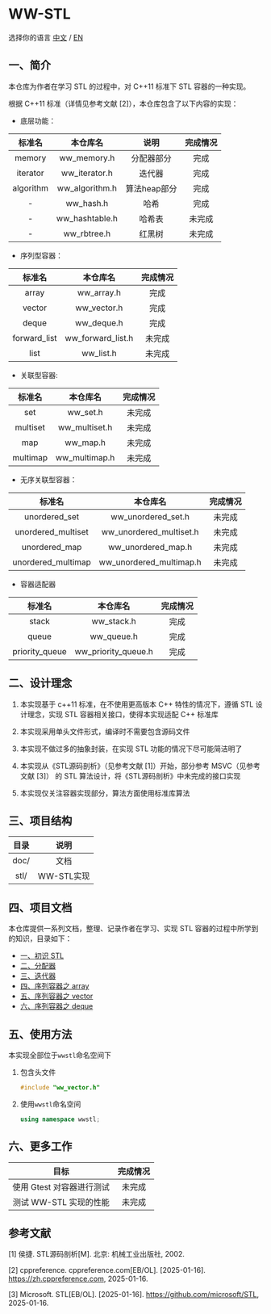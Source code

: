 # WW-STL

选择你的语言 [中文](.) / [EN](./doc/i18n/README_EN.md)

## 一、简介

本仓库为作者在学习 STL 的过程中，对 C++11 标准下 STL 容器的一种实现。

根据 C++11 标准（详情见参考文献 [2]），本仓库包含了以下内容的实现：

+ 底层功能：

| 标准名 | 本仓库名 | 说明 | 完成情况 |
| :---: | :---: | :---: | :---: |
| memory | ww_memory.h | 分配器部分 | 完成 |
| iterator | ww_iterator.h | 迭代器 | 完成 |
| algorithm | ww_algorithm.h | 算法heap部分 | 完成 |
| - | ww_hash.h | 哈希 | 完成 |
| - | ww_hashtable.h | 哈希表 | 未完成 |
| - | ww_rbtree.h | 红黑树 | 未完成 |

+ 序列型容器：

| 标准名 | 本仓库名 | 完成情况 |
| :---: | :---: | :---: |
| array | ww_array.h | 完成 |
| vector | ww_vector.h | 完成 |
| deque | ww_deque.h | 完成 |
| forward_list | ww_forward_list.h | 未完成 |
| list | ww_list.h | 未完成 |

+ 关联型容器:

| 标准名 | 本仓库名 | 完成情况 |
| :---: | :---: | :---: |
| set | ww_set.h | 未完成 |
| multiset | ww_multiset.h | 未完成 |
| map | ww_map.h | 未完成 |
| multimap | ww_multimap.h | 未完成 |

+ 无序关联型容器：

| 标准名 | 本仓库名 | 完成情况 |
| :---: | :---: | :---: |
| unordered_set | ww_unordered_set.h | 未完成 |
| unordered_multiset | ww_unordered_multiset.h | 未完成 |
| unordered_map | ww_unordered_map.h | 未完成 |
| unordered_multimap | ww_unordered_multimap.h | 未完成 |

+ 容器适配器

| 标准名 | 本仓库名 | 完成情况 |
| :---: | :---: | :---: |
| stack | ww_stack.h | 完成 |
| queue | ww_queue.h | 完成 |
| priority_queue | ww_priority_queue.h | 完成 |

## 二、设计理念

1. 本实现基于 c++11 标准，在不使用更高版本 C++ 特性的情况下，遵循 STL 设计理念，实现 STL 容器相关接口，使得本实现适配 C++ 标准库

2. 本实现采用单头文件形式，编译时不需要包含源码文件

3. 本实现不做过多的抽象封装，在实现 STL 功能的情况下尽可能简洁明了

4. 本实现从《STL源码剖析》（见参考文献 [1]）开始，部分参考 MSVC（见参考文献 [3]） 的 STL 算法设计，将《STL源码剖析》中未完成的接口实现

5. 本实现仅关注容器实现部分，算法方面使用标准库算法

## 三、项目结构

| 目录 | 说明 |
| :---: | :---: |
| doc/ | 文档 |
| stl/ | WW-STL实现 |

## 四、项目文档

本仓库提供一系列文档，整理、记录作者在学习、实现 STL 容器的过程中所学到的知识，目录如下：

+ [一、初识 STL](./doc/一、初识%20STL.md)
+ [二、分配器](./doc/二、分配器.md)
+ [三、迭代器](./doc/三、迭代器.md)
+ [四、序列容器之 array](./doc/四、序列容器之%20array.md)
+ [五、序列容器之 vector](./doc/五、序列容器之%20vector.md)
+ [六、序列容器之 deque](./doc/六、序列容器之%20deque.md)

## 五、使用方法

本实现全部位于`wwstl`命名空间下

1. 包含头文件

    ```c++
    #include "ww_vector.h"
    ```

2. 使用`wwstl`命名空间

    ```c++
    using namespace wwstl;
    ```

## 六、更多工作

| 目标 | 完成情况 |
| :---: | :---: |
| 使用 Gtest 对容器进行测试 | 未完成 |
| 测试 WW-STL 实现的性能 | 未完成 |

## 参考文献

[1] 侯捷. STL源码剖析[M]. 北京: 机械工业出版社, 2002.

[2] cppreference. cppreference.com[EB/OL]. [2025-01-16]. <https://zh.cppreference.com>, 2025-01-16.

[3] Microsoft. STL[EB/OL]. [2025-01-16]. <https://github.com/microsoft/STL>, 2025-01-16.
